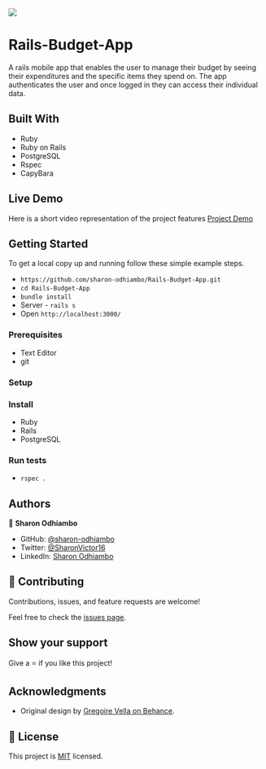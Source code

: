 ![](https://img.shields.io/badge/Microverse-blueviolet)

# Rails-Budget-App

A rails mobile app that enables the user to manage their budget by seeing their expenditures and the specific items they spend on. The app authenticates the user and once logged in they can access their individual data.

## Built With
- Ruby
- Ruby on Rails
- PostgreSQL
- Rspec
- CapyBara

## Live Demo
Here is a short video representation of the project features [Project Demo](https://www.loom.com/share/6a1b9fdecf5c404f93ad13c20e9f596d)
## Getting Started

To get a local copy up and running follow these simple example steps.

- `https://github.com/sharon-odhiambo/Rails-Budget-App.git`
- `cd Rails-Budget-App` 
- `bundle install`
- Server - `rails s` 
- Open `http://localhost:3000/` 

### Prerequisites

- Text Editor
- git

### Setup

### Install

- Ruby
- Rails
- PostgreSQL

### Run tests

- `rspec .`

## Authors

👤 **Sharon Odhiambo**

- GitHub: [@sharon-odhiambo](https://github.com/sharon-odhiambo)
- Twitter: [@SharonVictor16](https://twitter.com/sharonvictor16)
- LinkedIn: [Sharon Odhiambo](https://www.linkedin.com/in/sharonn-odhiambo/)

## 🤝 Contributing

Contributions, issues, and feature requests are welcome!

Feel free to check the [issues page](../../issues/).

## Show your support

Give a ⭐️ if you like this project!

## Acknowledgments

- Original design by [Gregoire Vella on Behance](https://www.behance.net/gregoirevella).

## 📝 License

This project is [MIT](./LICENSE) licensed.
